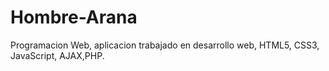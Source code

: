 Hombre-Arana
============

Programacion Web, aplicacion trabajado en desarrollo web, HTML5, CSS3, JavaScript, AJAX,PHP. 
